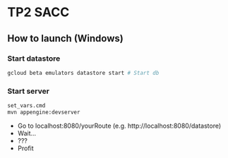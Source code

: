 # TP2 SACC

## How to launch (Windows)

### Start datastore
```bash
gcloud beta emulators datastore start # Start db
```

### Start server
```bash
set_vars.cmd
mvn appengine:devserver
```
* Go to localhost:8080/yourRoute (e.g. http://localhost:8080/datastore) 
* Wait...
* ???
* Profit